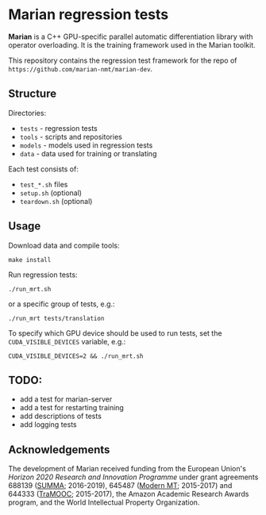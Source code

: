 Marian regression tests
=======================

**Marian** is a C++ GPU-specific parallel automatic differentiation library
with operator overloading. It is the training framework used in the Marian
toolkit.

This repository contains the regression test framework for the repo of
`https://github.com/marian-nmt/marian-dev`.


## Structure

Directories:

* `tests` - regression tests
* `tools` - scripts and repositories
* `models` - models used in regression tests
* `data` - data used for training or translating

Each test consists of:

* `test_*.sh` files
* `setup.sh` (optional)
* `teardown.sh` (optional)

## Usage

Download data and compile tools:

```
make install
```

Run regression tests:

```
./run_mrt.sh
```

or a specific group of tests, e.g.:

```
./run_mrt tests/translation
```

To specify which GPU device should be used to run tests, set the
`CUDA_VISIBLE_DEVICES` variable, e.g.:

```
CUDA_VISIBLE_DEVICES=2 && ./run_mrt.sh
```

## TODO:

* add a test for marian-server
* add a test for restarting training
* add descriptions of tests
* add logging tests

## Acknowledgements

The development of Marian received funding from the European Union's
_Horizon 2020 Research and Innovation Programme_ under grant agreements
688139 ([SUMMA](http://www.summa-project.eu); 2016-2019),
645487 ([Modern MT](http://www.modernmt.eu); 2015-2017) and
644333 ([TraMOOC](http://tramooc.eu/); 2015-2017),
the Amazon Academic Research Awards program, and
the World Intellectual Property Organization.

